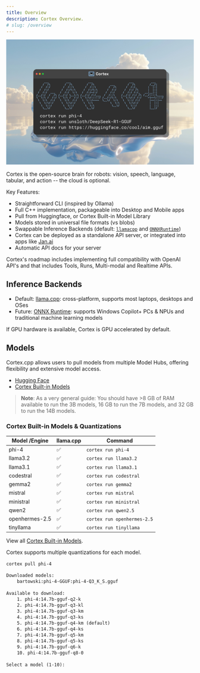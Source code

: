 ```yaml
---
title: Overview
description: Cortex Overview.
# slug: /overview
---
```


![Cortex Cover Image](../../assets/social-card.jpg)

Cortex is the open-source brain for robots: vision, speech, language, tabular, and action -- the cloud is optional.

Key Features:
- Straightforward CLI (inspired by Ollama)
- Full C++ implementation, packageable into Desktop and Mobile apps
- Pull from Huggingface, or Cortex Built-in Model Library
- Models stored in universal file formats (vs blobs)
- Swappable Inference Backends (default: [`llamacpp`](https://github.com/menloresearch/cortex.llamacpp) and [`ONNXRuntime`](https://github.com/menloresearch/cortex.onnx))
- Cortex can be deployed as a standalone API server, or integrated into apps like [Jan.ai](https://jan.ai/)
- Automatic API docs for your server

Cortex's roadmap includes implementing full compatibility with OpenAI API's and that includes Tools, Runs, Multi-modal and Realtime APIs.


## Inference Backends
- Default: [llama.cpp](https://github.com/ggerganov/llama.cpp): cross-platform, supports most laptops, desktops and OSes
- Future: [ONNX Runtime](https://github.com/microsoft/onnxruntime): supports Windows Copilot+ PCs & NPUs and traditional machine learning models

If GPU hardware is available, Cortex is GPU accelerated by default.

## Models
Cortex.cpp allows users to pull models from multiple Model Hubs, offering flexibility and extensive model access.
- [Hugging Face](https://huggingface.co)
- [Cortex Built-in Models](https://cortex.so/models)

> **Note**:
> As a very general guide: You should have >8 GB of RAM available to run the 3B models, 16 GB to run the 7B models, and 32 GB to run the 14B models.

### Cortex Built-in Models & Quantizations
| Model /Engine  | llama.cpp             | Command                       |
| -------------- | --------------------- | ----------------------------- |
| phi-4        | ✅                    | `cortex run phi-4`             |
| llama3.2       | ✅                    | `cortex run llama3.2`           |
| llama3.1       | ✅                    | `cortex run llama3.1`           |
| codestral      | ✅                    | `cortex run codestral`          |
| gemma2         | ✅                    | `cortex run gemma2`             |
| mistral        | ✅                    | `cortex run mistral`            |
| ministral      | ✅                    | `cortex run ministral`          |
| qwen2          | ✅                    | `cortex run qwen2.5`            |
| openhermes-2.5 | ✅                    | `cortex run openhermes-2.5`     |
| tinyllama      | ✅                    | `cortex run tinyllama`          |

View all [Cortex Built-in Models](https://cortex.so/models).

Cortex supports multiple quantizations for each model.
```sh
cortex pull phi-4
```
```
Downloaded models:
    bartowski:phi-4-GGUF:phi-4-Q3_K_S.gguf

Available to download:
    1. phi-4:14.7b-gguf-q2-k
    2. phi-4:14.7b-gguf-q3-kl
    3. phi-4:14.7b-gguf-q3-km
    4. phi-4:14.7b-gguf-q3-ks
    5. phi-4:14.7b-gguf-q4-km (default)
    6. phi-4:14.7b-gguf-q4-ks
    7. phi-4:14.7b-gguf-q5-km
    8. phi-4:14.7b-gguf-q5-ks
    9. phi-4:14.7b-gguf-q6-k
    10. phi-4:14.7b-gguf-q8-0

Select a model (1-10):
```
